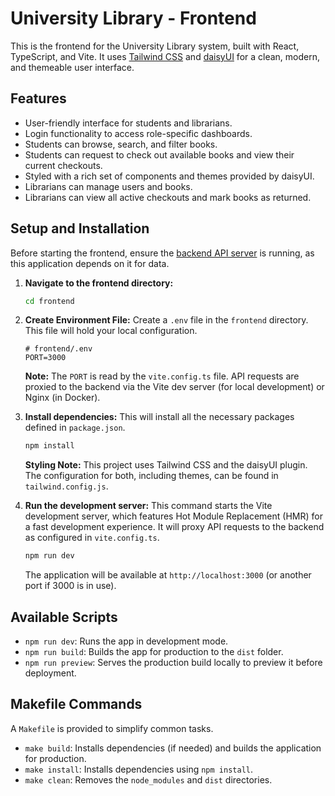 # University Library - Frontend

This is the frontend for the University Library system, built with React, TypeScript, and Vite. It uses [Tailwind CSS](https://tailwindcss.com/) and [daisyUI](https://daisyui.com/) for a clean, modern, and themeable user interface.

## Features

-   User-friendly interface for students and librarians.
-   Login functionality to access role-specific dashboards.
-   Students can browse, search, and filter books.
-   Students can request to check out available books and view their current checkouts.
-   Styled with a rich set of components and themes provided by daisyUI.
-   Librarians can manage users and books.
-   Librarians can view all active checkouts and mark books as returned.

## Setup and Installation

Before starting the frontend, ensure the [backend API server](../backend/README.md) is running, as this application depends on it for data.

1.  **Navigate to the frontend directory:**
    ```bash
    cd frontend
    ```

2.  **Create Environment File:**
    Create a `.env` file in the `frontend` directory. This file will hold your local configuration.
    ```.env
    # frontend/.env
    PORT=3000
    ```
    **Note:** The `PORT` is read by the `vite.config.ts` file. API requests are proxied to the backend via the Vite dev server (for local development) or Nginx (in Docker).

3.  **Install dependencies:**
    This will install all the necessary packages defined in `package.json`.
    ```bash
    npm install
    ```
    **Styling Note:** This project uses Tailwind CSS and the daisyUI plugin. The configuration for both, including themes, can be found in `tailwind.config.js`.

4.  **Run the development server:**
    This command starts the Vite development server, which features Hot Module Replacement (HMR) for a fast development experience. It will proxy API requests to the backend as configured in `vite.config.ts`.
    ```bash
    npm run dev
    ```
    The application will be available at `http://localhost:3000` (or another port if 3000 is in use).

## Available Scripts

-   `npm run dev`: Runs the app in development mode.
-   `npm run build`: Builds the app for production to the `dist` folder.
-   `npm run preview`: Serves the production build locally to preview it before deployment.

## Makefile Commands

A `Makefile` is provided to simplify common tasks.
- `make build`: Installs dependencies (if needed) and builds the application for production.
- `make install`: Installs dependencies using `npm install`.
- `make clean`: Removes the `node_modules` and `dist` directories.
